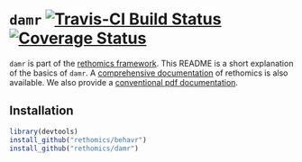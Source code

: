 # `damr` [![Travis-CI Build Status](https://travis-ci.org/rethomics/damr.svg?branch=master)](https://travis-ci.org/rethomics/damr)[![Coverage Status](https://img.shields.io/codecov/c/github/rethomics/damr/master.svg)](https://codecov.io/github/damr/behavr?branch=master)

<!-- [![AppVeyor Build Status](https://ci.appveyor.com/api/projects/status/github/tidyverse/hms?branch=master&svg=true)](https://ci.appveyor.com/project/tidyverse/hms)  -->

<!-- [![Coverage Status](https://img.shields.io/codecov/c/github/tidyverse/hms/master.svg)](https://codecov.io/github/tidyverse/hms?branch=master) [![CRAN_Status_Badge](http://www.r-pkg.org/badges/version/hms)](https://cran.r-project.org/package=hms) -->

`damr` is part of the [rethomics framework](https://rethomics.github.io/).
This README is a short explanation of the basics of `damr`.
A [comprehensive documentation](https://rethomics.github.io/damr.html) of rethomics is also available.
We also provide a [conventional pdf documentation](damr.pdf).


## Installation


```r
library(devtools)
install_github("rethomics/behavr")
install_github("rethomics/damr")
```
